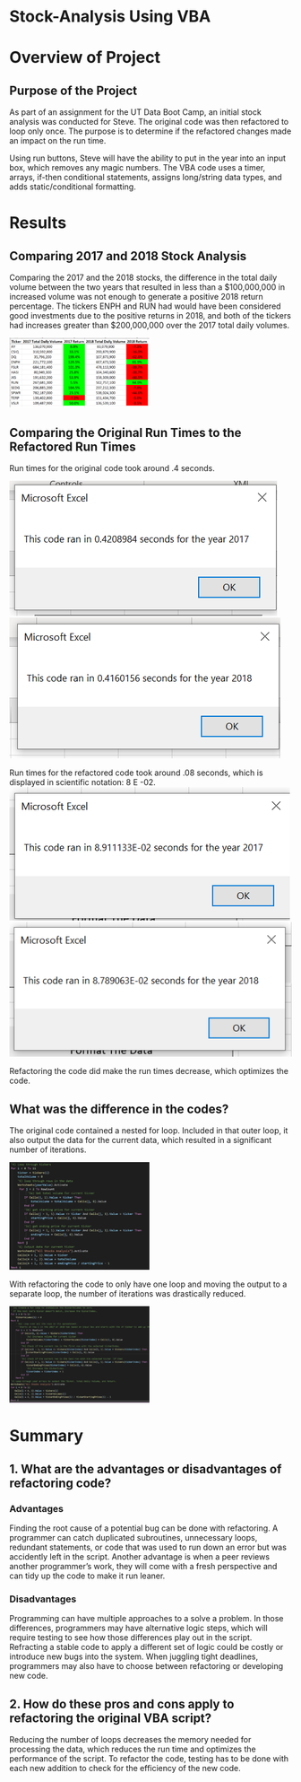 # Stock-Analysis Using VBA

# Overview of Project
## Purpose of the Project

As part of an assignment for the UT Data Boot Camp, an initial stock analysis was conducted for Steve.  The original code was then refactored to loop only once.  The purpose is to determine if the refactored changes made an impact on the run time.  

Using run buttons, Steve will have the ability to put in the year into an input box, which removes any magic numbers.   The VBA code uses a timer, arrays, if-then conditional statements, assigns long/string data types, and adds static/conditional formatting.

# Results
## Comparing 2017 and 2018 Stock Analysis
Comparing the 2017 and the 2018 stocks, the difference in the total daily volume between the two years that resulted in less than a $100,000,000 in increased volume was not enough to generate a positive 2018 return percentage.  The tickers ENPH and RUN had would have been considered good investments due to the positive returns in 2018, and both of the tickers had increases greater than $200,000,000 over the 2017 total daily volumes. 
 
![Pic 1](Resources1/1Compare_2017_2018a.png)

## Comparing the Original Run Times to the Refactored Run Times

Run times for the original code took around .4 seconds.

![Pic 2](Resources2/2Original_2017_small.png)
![Pic 3](Resources2/3Original_2018_small.png)

Run times for the refactored code took around .08 seconds, which is displayed in scientific notation: 8 E -02.  
![Pic 4](Resources2/4New_2017_Refactored_small.png)
![Pic 5](Resources2/5New_2018_Refactored_small.png)

Refactoring the code did make the run times decrease, which optimizes the code. 

## What was the difference in the codes? 
The original code contained a nested for loop.  Included in that outer loop, it also output the data for the current data, which resulted in a significant number of iterations.  

![Pic 6](Resources1/6Original_Codea.png)

With refactoring the code to only have one loop and moving the output to a separate loop, the number of iterations was drastically reduced.

![Pic 7](Resources1/7Refactored_Codea.png)

# Summary
## 1. What are the advantages or disadvantages of refactoring code?
### Advantages
Finding the root cause of a potential bug can be done with refactoring.  A programmer can catch duplicated subroutines, unnecessary loops, redundant statements, or code that was used to run down an error but was accidently left in the script.  Another advantage is when a peer reviews another programmer’s work, they will come with a fresh perspective and can tidy up the code to make it run leaner. 

### Disadvantages

Programming can have multiple approaches to a solve a problem.  In those differences, programmers may have alternative logic steps, which will require testing to see how those differences play out in the script.  Refracting a stable code to apply a different set of logic could be costly or introduce new bugs into the system.  When juggling tight deadlines, programmers may also have to choose between refactoring or developing new code.  
	
## 2. How do these pros and cons apply to refactoring the original VBA script?
Reducing the number of loops decreases the memory needed for processing the data, which reduces the run time and optimizes the performance of the script. To refactor the code, testing has to be done with each new addition to check for the efficiency of the new code.  

